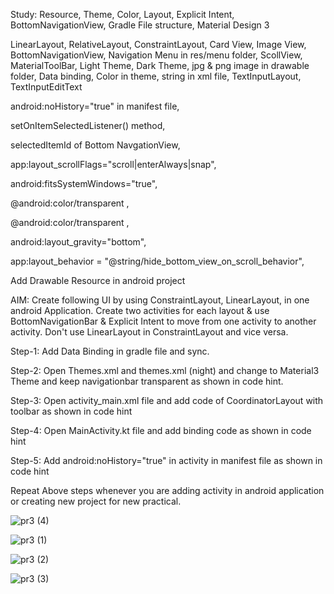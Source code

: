Study: Resource, Theme, Color, Layout, Explicit Intent, BottomNavigationView, Gradle File structure, Material Design 3

LinearLayout, RelativeLayout, ConstraintLayout, Card View, Image View, BottomNavigationView, Navigation Menu in res/menu folder, ScollView, MaterialToolBar, Light Theme, Dark Theme, jpg & png image in drawable folder, Data binding, Color in theme, string in xml file, TextInputLayout, TextInputEditText

android:noHistory="true" in manifest file,

setOnItemSelectedListener() method,

selectedItemId of Bottom NavgationView,

app:layout_scrollFlags="scroll|enterAlways|snap",

android:fitsSystemWindows="true",

<item name= "android:navigationBarColor" > @android:color/transparent </item>,

<item name= "android:statusBarColor" > @android:color/transparent </item>,

android:layout_gravity="bottom",

app:layout_behavior = "@string/hide_bottom_view_on_scroll_behavior",

Add Drawable Resource in android project

AIM: Create following UI by using ConstraintLayout, LinearLayout, in one android Application. Create two activities for each layout & use BottomNavigationBar & Explicit Intent to move from one activity to another activity. Don't use LinearLayout in ConstraintLayout and vice versa.

Step-1: Add Data Binding in gradle file and sync.

Step-2: Open Themes.xml and themes.xml (night) and change to Material3 Theme and keep navigationbar transparent as shown in code hint.

Step-3: Open activity_main.xml file and add code of CoordinatorLayout with toolbar as shown in code hint

Step-4: Open MainActivity.kt file and add binding code as shown in code hint

Step-5: Add android:noHistory="true" in activity in manifest file as shown in code hint

Repeat Above steps whenever you are adding activity in android application or creating new project for new practical.

![pr3 (4)](https://user-images.githubusercontent.com/92240128/189668473-b3c30860-dad8-4fc1-ada2-7e3f8bac9eb2.jpeg)

![pr3 (1)](https://user-images.githubusercontent.com/92240128/189668486-ab4dde62-db78-4836-8077-2b9393ff391b.jpeg)

![pr3 (2)](https://user-images.githubusercontent.com/92240128/189668490-e89affa5-c232-4176-a55c-0ed2461fe933.jpeg)

![pr3 (3)](https://user-images.githubusercontent.com/92240128/189668497-b28f9b13-5126-41f4-ac4c-7ac34079a8dc.jpeg)
